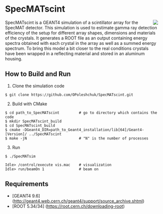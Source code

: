 # SpecMATscint

<img src="https://cloud.githubusercontent.com/assets/17125100/17013239/717b2170-4f1d-11e6-9bf0-72d171279fa0.png" align="right">

SpecMATscint is a GEANT4 simulation of a scintillator array for the SpecMAT detector. This simulation is used to estimate gamma ray detection efficiency of the setup for different array shapes, dimensions and materials of the crystals. It generates a ROOT file as an output containing energy spectra obtained with each crystal in the array as well as a summed energy spectrum. To bring this model a bit closer to the real conditions crystals have been wrapped in a reflecting material and stored in an aluminum housing.

## How to Build and Run

1. Clone the simulation code
 ```
 $ git clone https://github.com/OPoleshchuk/SpecMATscint.git
 ```

2. Build with CMake
 ```
 $ cd path_to_SpecMATscint         # go to directory which contains the code
 $ mkdir SpecMATscint_build
 $ cd SpecMATscint_build
 $ cmake -DGeant4_DIR=path_to_Geant4_installation/lib[64]/Geant4-[Version]/ ../SpecMATscint
 $ make -jN                        # "N" is the number of processes
 ```

3. Run
 ```
 $ ./SpecMATsim
 ```
 ```
 Idle> /control/execute vis.mac    # visualization
 Idle> run/beamOn 1                # beam on
 ```

## Requirements

- [GEANT4 9.6] (http://geant4.web.cern.ch/geant4/support/source_archive.shtml)
- [ROOT 5.34/34] (https://root.cern.ch/downloading-root)

